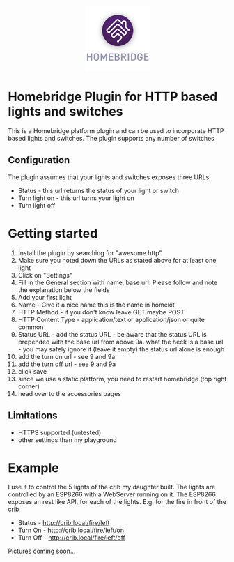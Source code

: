 
<p align="center">

<img src="https://github.com/homebridge/branding/raw/master/logos/homebridge-wordmark-logo-vertical.png" width="150">

</p>


# Homebridge Plugin for HTTP based lights and switches

This is a Homebridge platform plugin and can be used to incorporate HTTP based lights and switches. The plugin supports any number of switches

## Configuration

The plugin assumes that your lights and switches exposes three URLs:
- Status - this url returns the status of your light or switch
- Turn light on - this url turns your light on 
- Turn light off

# Getting started

1. Install the plugin by searching for "awesome http"
2. Make sure you noted down the URLs as stated above for at least one light
3. Click on "Settings"
4. Fill in the General section with name, base url. Please follow and note the explanation below the fields
5. Add your first light
6. Name - Give it a nice name this is the name in homekit
7. HTTP Method -  if you don't know leave GET maybe POST
8. HTTP Content Type - application/text or application/json or quite common
9. Status URL - add the status URL - be aware that the status URL is prepended with the base url from above
9a. what the heck is a base url - you may safely ignore it (leave it empty) the status url alone is enough
10. add the turn on url - see 9 and 9a
11. add the turn off url - see 9 and 9a
12. click save
13. since we use a static platform, you need to restart homebridge (top right corner)
13. head over to the accessories pages

## Limitations

- HTTPS supported (untested)
- other settings than my playground

# Example

I use it to control the 5 lights of the crib my daughter built. 
The lights are controlled by an ESP8266 with a WebServer running on it.
The ESP8266 exposes an rest like  API, for each of the lights.
E.g. for the fire in front of the crib
- Status - http://crib.local/fire/left
- Turn On - http://crib.local/fire/left/on
- Turn Off - http://crib.local/fire/left/off

Pictures coming soon...